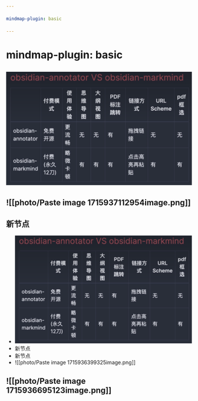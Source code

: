 ```yaml
---

mindmap-plugin: basic

---
```


# mindmap-plugin: basic

## ![](../photo/Pasted%20image%2020240517170021.png)

## ![[photo/Paste image 1715937112954image.png]]

## 新节点
- ![](../photo/Pasted%20image%2020240517170021.png)
- 新节点
- 新节点
- ![[photo/Paste image 1715936399325image.png]]

## ![[photo/Paste image 1715936695123image.png]]